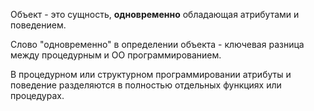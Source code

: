 
Объект - это сущность, **одновременно** обладающая атрибутами и поведением.

Слово "одновременно" в определении объекта - ключевая разница между процедурным и ОО программированием.

В процедурном или структурном программировании атрибуты и поведение разделяются в полностью отдельных функциях или процедурах.

